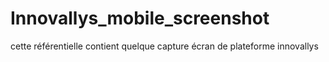 # Innovallys_mobile_screenshot
cette  référentielle  contient  quelque  capture  écran de  plateforme innovallys 
